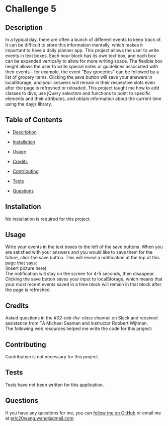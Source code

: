 # Challenge 5



## Description
In a typical day, there are often a bunch of different events to keep track of. It can be difficult to store this information mentally, which makes it important to have a daily planner app. This project allows the user to write events in text boxes. Each hour block has its own text box, and each box can be expanded vertically to allow for more writing space. The flexible box height allows the user to write special notes or guidelines associated with their events - for example, the event "Buy groceries" can be followed by a list of grocery items. Clicking the save button will save your answers in localStorage, and your answers will remain in their respective slots even after the page is refreshed or reloaded. This project taught me how to add classes to divs, use jQuery selectors and functions to point to specific elements and their attributes, and obtain information about the current time using the dayjs library.

## Table of Contents
- [Description](#description)
- [Installation](#installation)
- [Usage](#usage)
- [Credits](#credits)
- [Contributing](#contributing)
- [Tests](#tests)

- [Questions](#questions)

## Installation
No installation is required for this project.

## Usage
Write your events in the text boxes to the left of the save buttons. When you are satisfied with your answers and you would like to save them for the future, click the save button. This will reveal a notification at the top of this page that says: <br> (insert picture here) <br> The notification will stay on the screen for 4-5 seconds, then disappear. Clicking the save button saves your input to localStorage, which means that your most recent events saved in a time block will remain in that block after the page is refreshed.

## Credits
Asked questions in the *#02-ask-the-class* channel on Slack and received assistance from TA Michael Seaman and instructor Robbert Wijtman. <br> The following web resources helped me write the code for this project:

## Contributing
Contribution is not necessary for this project.

## Tests
Tests have not been written for this application.



## Questions
If you have any questions for me, you can [follow me on GitHub](https://github.com/GimmeKitties711) or email me at eric20wang.wang@gmail.com.
